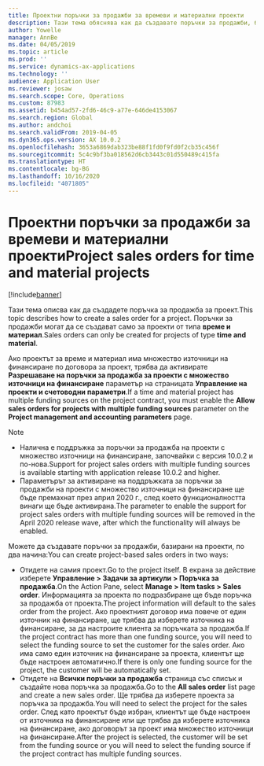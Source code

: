 ```yaml
---
title: Проектни поръчки за продажби за времеви и материални проекти
description: Тази тема обяснява как да създавате поръчки за продажби, базирани на проекти, за времеви и материални проекти.
author: Yowelle
manager: AnnBe
ms.date: 04/05/2019
ms.topic: article
ms.prod: ''
ms.service: dynamics-ax-applications
ms.technology: ''
audience: Application User
ms.reviewer: josaw
ms.search.scope: Core, Operations
ms.custom: 87983
ms.assetid: b454ad57-2fd6-46c9-a77e-646de4153067
ms.search.region: Global
ms.author: andchoi
ms.search.validFrom: 2019-04-05
ms.dyn365.ops.version: AX 10.0.2
ms.openlocfilehash: 3653a6869dab323be88f1fd0f9fd0f2cb35c456f
ms.sourcegitcommit: 5c4c9bf3ba018562d6cb3443c01d550489c415fa
ms.translationtype: HT
ms.contentlocale: bg-BG
ms.lasthandoff: 10/16/2020
ms.locfileid: "4071805"
---
```

# <a name="project-sales-orders-for-time-and-material-projects"></a><span data-ttu-id="685d3-103">Проектни поръчки за продажби за времеви и материални проекти</span><span class="sxs-lookup"><span data-stu-id="685d3-103">Project sales orders for time and material projects</span></span>

[!include[banner](../includes/banner.md)]

<span data-ttu-id="685d3-104">Тази тема описва как да създадете поръчка за продажба за проект.</span><span class="sxs-lookup"><span data-stu-id="685d3-104">This topic describes how to create a sales order for a project.</span></span> <span data-ttu-id="685d3-105">Поръчки за продажби могат да се създават само за проекти от типа **време и материал**.</span><span class="sxs-lookup"><span data-stu-id="685d3-105">Sales orders can only be created for projects of type **time and material**.</span></span>

<span data-ttu-id="685d3-106">Ако проектът за време и материал има множество източници на финансиране по договора за проект, трябва да активирате **Разрешаване на поръчки за продажба за проекти с множество източници на финансиране** параметър на страницата **Управление на проекти и счетоводни параметри**.</span><span class="sxs-lookup"><span data-stu-id="685d3-106">If a time and material project has multiple funding sources on the project contract, you must enable the **Allow sales orders for projects with multiple funding sources** parameter on the **Project management and accounting parameters** page.</span></span> 

> [!NOTE]
> - <span data-ttu-id="685d3-107">Налична е поддръжка за поръчки за продажба на проекти с множество източници на финансиране, започвайки с версия 10.0.2 и по-нова.</span><span class="sxs-lookup"><span data-stu-id="685d3-107">Support for project sales orders with multiple funding sources is available starting with application release 10.0.2 and higher.</span></span>
> - <span data-ttu-id="685d3-108">Параметърът за активиране на поддръжката за поръчки за продажби на проекти с множество източници на финансиране ще бъде премахнат през април 2020 г., след което функционалността винаги ще бъде активирана.</span><span class="sxs-lookup"><span data-stu-id="685d3-108">The parameter to enable the support for project sales orders with multiple funding sources will be removed in the April 2020 release wave, after which the functionality will always be enabled.</span></span>

<span data-ttu-id="685d3-109">Можете да създавате поръчки за продажби, базирани на проекти, по два начина:</span><span class="sxs-lookup"><span data-stu-id="685d3-109">You can create project-based sales orders in two ways:</span></span>

- <span data-ttu-id="685d3-110">Отидете на самия проект.</span><span class="sxs-lookup"><span data-stu-id="685d3-110">Go to the project itself.</span></span> <span data-ttu-id="685d3-111">В екрана за действие изберете **Управление > Задачи за артикули > Поръчка за продажба**.</span><span class="sxs-lookup"><span data-stu-id="685d3-111">On the Action Pane, select **Manage > Item tasks > Sales order**.</span></span> <span data-ttu-id="685d3-112">Информацията за проекта по подразбиране ще бъде поръчка за продажба от проекта.</span><span class="sxs-lookup"><span data-stu-id="685d3-112">The project information will default to the sales order from the project.</span></span> <span data-ttu-id="685d3-113">Ако проектният договор има повече от един източник на финансиране, ще трябва да изберете източника на финансиране, за да настроите клиента за поръчката за продажба.</span><span class="sxs-lookup"><span data-stu-id="685d3-113">If the project contract has more than one funding source, you will need to select the funding source to set the customer for the sales order.</span></span> <span data-ttu-id="685d3-114">Ако има само един източник на финансиране за проекта, клиентът ще бъде настроен автоматично.</span><span class="sxs-lookup"><span data-stu-id="685d3-114">If there is only one funding source for the project, the customer will be automatically set.</span></span>
- <span data-ttu-id="685d3-115">Отидете на **Всички поръчки за продажба** страница със списък и създайте нова поръчка за продажба.</span><span class="sxs-lookup"><span data-stu-id="685d3-115">Go to the **All sales order** list page and create a new sales order.</span></span> <span data-ttu-id="685d3-116">Ще трябва да изберете проекта за поръчка за продажба.</span><span class="sxs-lookup"><span data-stu-id="685d3-116">You will need to select the project for the sales order.</span></span> <span data-ttu-id="685d3-117">След като проектът бъде избран, клиентът ще бъде настроен от източника на финансиране или ще трябва да изберете източника на финансиране, ако договорът за проект има множество източници на финансиране.</span><span class="sxs-lookup"><span data-stu-id="685d3-117">After the project is selected, the customer will be set from the funding source or you will need to select the funding source if the project contract has multiple funding sources.</span></span>

